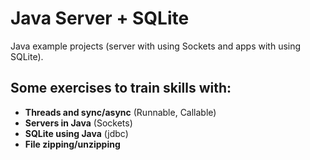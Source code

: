 # Java Server + SQLite
Java example projects (server with using Sockets and apps with using SQLite).

<h2>Some exercises to train skills with:</h2>
<ul>
  <li><b>Threads and sync/async</b> (Runnable, Callable)</li>
  <li><b>Servers in Java</b> (Sockets)</li>
  <li><b>SQLite using Java</b> (jdbc)</li>  
  <li><b>File zipping/unzipping</b> </li> 
</ul>
